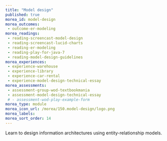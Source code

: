```yaml
---
title: "Model design"
published: true
morea_id: model-design
morea_outcomes:
 - outcome-er-modeling
morea_readings:
 - reading-screencast-model-design
 - reading-screencast-lucid-charts
 - reading-er-modeling
 - reading-play-for-java-7
 - reading-model-design-guidelines
morea_experiences:
 - experience-warehouse
 - experience-library
 - experience-car-rental
 - experience-model-design-technical-essay
morea_assessments:
 - assessment-group-wod-textbookmania
 - assessment-model-design-technical-essay
 # - assessment-wod-play-example-form
morea_type: module
morea_icon_url: /morea/150.model-design/logo.png
morea_labels:
morea_sort_order: 14
---
```


Learn to design information architectures using entity-relationship models.




